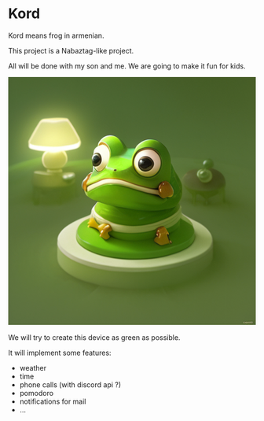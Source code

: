 # Kord

Kord means frog in armenian.

This project is a Nabaztag-like project.

All will be done with my son and me. We are going to make it fun for kids.

![kord](kord.png)

We will try to create this device as green as possible.

It will implement some features:

- weather
- time
- phone calls (with discord api ?)
- pomodoro
- notifications for mail
- ...
